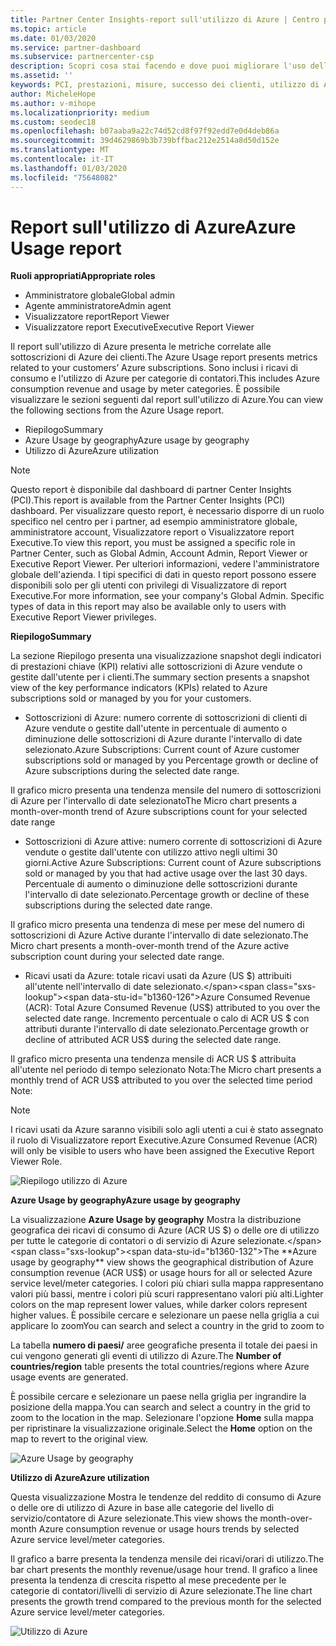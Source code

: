 ```yaml
---
title: Partner Center Insights-report sull'utilizzo di Azure | Centro per i partner
ms.topic: article
ms.date: 01/03/2020
ms.service: partner-dashboard
ms.subservice: partnercenter-csp
description: Scopri cosa stai facendo e dove puoi migliorare l'uso delle sottoscrizioni di Azure che Vendi o Gestisci per i tuoi clienti.
ms.assetid: ''
keywords: PCI, prestazioni, misure, successo dei clienti, utilizzo di Azure, sottoscrizioni, analisi, report
author: MicheleHope
ms.author: v-mihope
ms.localizationpriority: medium
ms.custom: seodec18
ms.openlocfilehash: b07aaba9a22c74d52cd8f97f92edd7e0d4deb86a
ms.sourcegitcommit: 39d4629869b3b739bffbac212e2514a8d50d152e
ms.translationtype: MT
ms.contentlocale: it-IT
ms.lasthandoff: 01/03/2020
ms.locfileid: "75648082"
---
```

# <a name="azure-usage-report"></a><span data-ttu-id="b1360-104">Report sull'utilizzo di Azure</span><span class="sxs-lookup"><span data-stu-id="b1360-104">Azure Usage report</span></span>

<span data-ttu-id="b1360-105">**Ruoli appropriati**</span><span class="sxs-lookup"><span data-stu-id="b1360-105">**Appropriate roles**</span></span>
- <span data-ttu-id="b1360-106">Amministratore globale</span><span class="sxs-lookup"><span data-stu-id="b1360-106">Global admin</span></span>
- <span data-ttu-id="b1360-107">Agente amministratore</span><span class="sxs-lookup"><span data-stu-id="b1360-107">Admin agent</span></span>
- <span data-ttu-id="b1360-108">Visualizzatore report</span><span class="sxs-lookup"><span data-stu-id="b1360-108">Report Viewer</span></span>
- <span data-ttu-id="b1360-109">Visualizzatore report Executive</span><span class="sxs-lookup"><span data-stu-id="b1360-109">Executive Report Viewer</span></span>

<span data-ttu-id="b1360-110">Il report sull'utilizzo di Azure presenta le metriche correlate alle sottoscrizioni di Azure dei clienti.</span><span class="sxs-lookup"><span data-stu-id="b1360-110">The Azure Usage report presents metrics related to your customers’ Azure subscriptions.</span></span> <span data-ttu-id="b1360-111">Sono inclusi i ricavi di consumo e l'utilizzo di Azure per categorie di contatori.</span><span class="sxs-lookup"><span data-stu-id="b1360-111">This includes Azure consumption revenue and usage by meter categories.</span></span> <span data-ttu-id="b1360-112">È possibile visualizzare le sezioni seguenti dal report sull'utilizzo di Azure.</span><span class="sxs-lookup"><span data-stu-id="b1360-112">You can view the following sections from the Azure Usage report.</span></span>

- <span data-ttu-id="b1360-113">Riepilogo</span><span class="sxs-lookup"><span data-stu-id="b1360-113">Summary</span></span>
- <span data-ttu-id="b1360-114">Azure Usage by geography</span><span class="sxs-lookup"><span data-stu-id="b1360-114">Azure usage by geography</span></span>
- <span data-ttu-id="b1360-115">Utilizzo di Azure</span><span class="sxs-lookup"><span data-stu-id="b1360-115">Azure utilization</span></span>

 > [!NOTE]
 > <span data-ttu-id="b1360-116">Questo report è disponibile dal dashboard di partner Center Insights (PCI).</span><span class="sxs-lookup"><span data-stu-id="b1360-116">This report is available from the Partner Center Insights (PCI) dashboard.</span></span> <span data-ttu-id="b1360-117">Per visualizzare questo report, è necessario disporre di un ruolo specifico nel centro per i partner, ad esempio amministratore globale, amministratore account, Visualizzatore report o Visualizzatore report Executive.</span><span class="sxs-lookup"><span data-stu-id="b1360-117">To view this report, you must be assigned a specific role in Partner Center, such as Global Admin, Account Admin, Report Viewer or Executive Report Viewer.</span></span> <span data-ttu-id="b1360-118">Per ulteriori informazioni, vedere l'amministratore globale dell'azienda. I tipi specifici di dati in questo report possono essere disponibili solo per gli utenti con privilegi di Visualizzatore di report Executive.</span><span class="sxs-lookup"><span data-stu-id="b1360-118">For more information, see your company's Global Admin. Specific types of data in this report may also be available only to users with Executive Report Viewer privileges.</span></span>

<span data-ttu-id="b1360-119">**Riepilogo**</span><span class="sxs-lookup"><span data-stu-id="b1360-119">**Summary**</span></span>

<span data-ttu-id="b1360-120">La sezione Riepilogo presenta una visualizzazione snapshot degli indicatori di prestazioni chiave (KPI) relativi alle sottoscrizioni di Azure vendute o gestite dall'utente per i clienti.</span><span class="sxs-lookup"><span data-stu-id="b1360-120">The summary section presents a snapshot view of the key performance indicators (KPIs) related to Azure subscriptions sold or managed by you for your customers.</span></span>  

- <span data-ttu-id="b1360-121">Sottoscrizioni di Azure: numero corrente di sottoscrizioni di clienti di Azure vendute o gestite dall'utente in percentuale di aumento o diminuzione delle sottoscrizioni di Azure durante l'intervallo di date selezionato.</span><span class="sxs-lookup"><span data-stu-id="b1360-121">Azure Subscriptions: Current count of Azure customer subscriptions sold or managed by you Percentage growth or decline of Azure subscriptions during the selected date range.</span></span>

<span data-ttu-id="b1360-122">Il grafico micro presenta una tendenza mensile del numero di sottoscrizioni di Azure per l'intervallo di date selezionato</span><span class="sxs-lookup"><span data-stu-id="b1360-122">The Micro chart presents a month-over-month trend of Azure subscriptions count for your selected date range</span></span>
- <span data-ttu-id="b1360-123">Sottoscrizioni di Azure attive: numero corrente di sottoscrizioni di Azure vendute o gestite dall'utente con utilizzo attivo negli ultimi 30 giorni.</span><span class="sxs-lookup"><span data-stu-id="b1360-123">Active Azure Subscriptions: Current count of Azure subscriptions sold or managed by you that had active usage over the last 30 days.</span></span>
<span data-ttu-id="b1360-124">Percentuale di aumento o diminuzione delle sottoscrizioni durante l'intervallo di date selezionato.</span><span class="sxs-lookup"><span data-stu-id="b1360-124">Percentage growth or decline of these subscriptions during the selected date range.</span></span>

<span data-ttu-id="b1360-125">Il grafico micro presenta una tendenza di mese per mese del numero di sottoscrizioni di Azure Active durante l'intervallo di date selezionato.</span><span class="sxs-lookup"><span data-stu-id="b1360-125">The Micro chart presents a month-over-month trend of the Azure active subscription count during your selected date range.</span></span>

- <span data-ttu-id="b1360-126">Ricavi usati da Azure: totale ricavi usati da Azure (US $) attribuiti all'utente nell'intervallo di date selezionato.</span><span class="sxs-lookup"><span data-stu-id="b1360-126">Azure Consumed Revenue (ACR): Total Azure Consumed Revenue (US$) attributed to you over the selected date range.</span></span>
<span data-ttu-id="b1360-127">Incremento percentuale o calo di ACR US $ con attributi durante l'intervallo di date selezionato.</span><span class="sxs-lookup"><span data-stu-id="b1360-127">Percentage growth or decline of attributed ACR US$ during the selected date range.</span></span> 

<span data-ttu-id="b1360-128">Il grafico micro presenta una tendenza mensile di ACR US $ attribuita all'utente nel periodo di tempo selezionato Nota:</span><span class="sxs-lookup"><span data-stu-id="b1360-128">The Micro chart presents a monthly trend of ACR US$ attributed to you over the selected time period Note:</span></span> 

> [!NOTE]
 > <span data-ttu-id="b1360-129">I ricavi usati da Azure saranno visibili solo agli utenti a cui è stato assegnato il ruolo di Visualizzatore report Executive.</span><span class="sxs-lookup"><span data-stu-id="b1360-129">Azure Consumed Revenue (ACR) will only be visible to users who have been assigned the Executive Report Viewer Role.</span></span>

![Riepilogo utilizzo di Azure](images/pci/pci_azure_usage_summary_1.png)

<span data-ttu-id="b1360-131">**Azure Usage by geography**</span><span class="sxs-lookup"><span data-stu-id="b1360-131">**Azure usage by geography**</span></span>

<span data-ttu-id="b1360-132">La visualizzazione **Azure Usage by geography** Mostra la distribuzione geografica dei ricavi di consumo di Azure (ACR US $) o delle ore di utilizzo per tutte le categorie di contatori o di servizio di Azure selezionate.</span><span class="sxs-lookup"><span data-stu-id="b1360-132">The **Azure usage by geography** view shows the geographical distribution of Azure consumption revenue (ACR US$) or usage hours for all or selected Azure service level/meter categories.</span></span> <span data-ttu-id="b1360-133">I colori più chiari sulla mappa rappresentano valori più bassi, mentre i colori più scuri rappresentano valori più alti.</span><span class="sxs-lookup"><span data-stu-id="b1360-133">Lighter colors on the map represent lower values, while darker colors represent higher values.</span></span> <span data-ttu-id="b1360-134">È possibile cercare e selezionare un paese nella griglia a cui applicare lo zoom</span><span class="sxs-lookup"><span data-stu-id="b1360-134">You can search and select a country in the grid to zoom to</span></span> 

<span data-ttu-id="b1360-135">La tabella **numero di paesi/** aree geografiche presenta il totale dei paesi in cui vengono generati gli eventi di utilizzo di Azure.</span><span class="sxs-lookup"><span data-stu-id="b1360-135">The **Number of countries/region** table presents the total countries/regions where Azure usage events are generated.</span></span>

<span data-ttu-id="b1360-136">È possibile cercare e selezionare un paese nella griglia per ingrandire la posizione della mappa.</span><span class="sxs-lookup"><span data-stu-id="b1360-136">You can search and select a country in the grid to zoom to the location in the map.</span></span> <span data-ttu-id="b1360-137">Selezionare l'opzione **Home** sulla mappa per ripristinare la visualizzazione originale.</span><span class="sxs-lookup"><span data-stu-id="b1360-137">Select the **Home** option on the map to revert to the original view.</span></span>

![Azure Usage by geography](images/pci/pci_azure_usage_by_geography_2.png)

<span data-ttu-id="b1360-139">**Utilizzo di Azure**</span><span class="sxs-lookup"><span data-stu-id="b1360-139">**Azure utilization**</span></span>

<span data-ttu-id="b1360-140">Questa visualizzazione Mostra le tendenze del reddito di consumo di Azure o delle ore di utilizzo di Azure in base alle categorie del livello di servizio/contatore di Azure selezionate.</span><span class="sxs-lookup"><span data-stu-id="b1360-140">This view shows the month-over-month Azure consumption revenue or usage hours trends by selected Azure service level/meter categories.</span></span> 

<span data-ttu-id="b1360-141">Il grafico a barre presenta la tendenza mensile dei ricavi/orari di utilizzo.</span><span class="sxs-lookup"><span data-stu-id="b1360-141">The bar chart presents the monthly revenue/usage hour trend.</span></span> <span data-ttu-id="b1360-142">Il grafico a linee presenta la tendenza di crescita rispetto al mese precedente per le categorie di contatori/livelli di servizio di Azure selezionate.</span><span class="sxs-lookup"><span data-stu-id="b1360-142">The line chart presents the growth trend compared to the previous month for the selected Azure service level/meter categories.</span></span>

![Utilizzo di Azure](images/pci/pci_azure_usage_utilization_3.png)